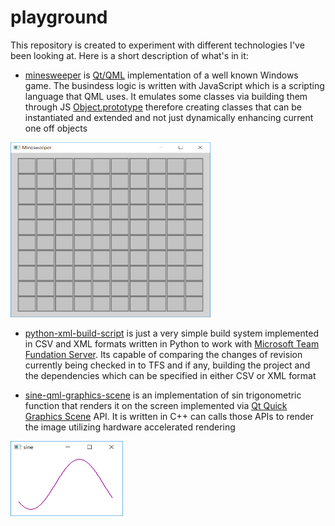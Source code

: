 # playground
This repository is created to experiment with different technologies I've been looking at. Here is a short description of what's in it:

* [minesweeper](https://github.com/viktorburka/playground/tree/master/minesweeper) is [Qt/QML](http://doc.qt.io/qt-5/qtqml-index.html) implementation of a well known Windows game. The busindess logic is written with JavaScript which is a scripting language that QML uses. It emulates some classes via building them through JS [Object.prototype](https://developer.mozilla.org/en-US/docs/Learn/JavaScript/Objects/Object_prototypes) therefore creating classes that can be instantiated and extended and not just dynamically enhancing current one off objects
<img src="https://github.com/viktorburka/playground/blob/master/minesweeper/doc/readme-md/minesweeper.png" width="320" height="280">

* [python-xml-build-script](https://github.com/viktorburka/playground/tree/master/python-xml-build-script) is just a very simple build system implemented in CSV and XML formats written in Python to work with [Microsoft Team Fundation Server](https://www.visualstudio.com/tfs). Its capable of comparing the changes of revision currently being checked in to TFS and if any, building the project and the dependencies which can be specified in either CSV or XML format

* [sine-qml-graphics-scene](https://github.com/viktorburka/playground/tree/master/sine-qml-graphics-scene) is an implementation of sin trigonometric function that renders it on the screen implemented via [Qt Quick Graphics Scene](http://doc.qt.io/qt-5/qtquick-visualcanvas-scenegraph.html) API. It is written in C++ can calls those APIs to render the image utilizing hardware accelerated rendering
<img src="https://github.com/viktorburka/playground/blob/master/sine-qml-graphics-scene/doc/readme-md/sine.png" width="180" height="120">
